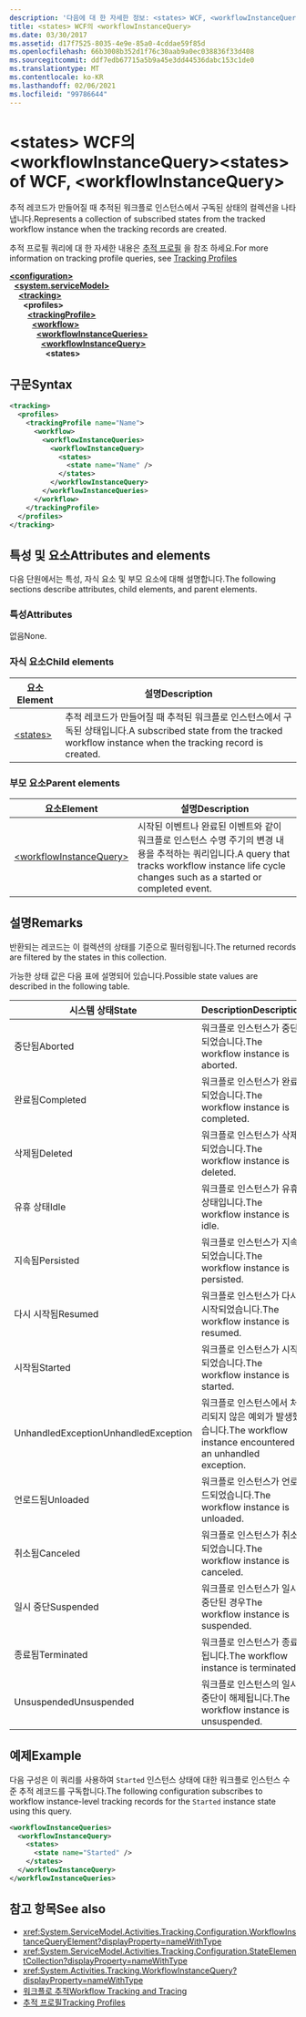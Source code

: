 ```yaml
---
description: '다음에 대 한 자세한 정보: <states> WCF, <workflowInstanceQuery>'
title: <states> WCF의 <workflowInstanceQuery>
ms.date: 03/30/2017
ms.assetid: d17f7525-8035-4e9e-85a0-4cddae59f85d
ms.openlocfilehash: 66b3008b352d1f76c30aab9a0ec038836f33d408
ms.sourcegitcommit: ddf7edb67715a5b9a45e3dd44536dabc153c1de0
ms.translationtype: MT
ms.contentlocale: ko-KR
ms.lasthandoff: 02/06/2021
ms.locfileid: "99786644"
---
```

# <a name="states-of-wcf-workflowinstancequery"></a><span data-ttu-id="beade-103">\<states> WCF의 \<workflowInstanceQuery></span><span class="sxs-lookup"><span data-stu-id="beade-103">\<states> of WCF, \<workflowInstanceQuery></span></span>

<span data-ttu-id="beade-104">추적 레코드가 만들어질 때 추적된 워크플로 인스턴스에서 구독된 상태의 컬렉션을 나타냅니다.</span><span class="sxs-lookup"><span data-stu-id="beade-104">Represents a collection of subscribed states from the tracked workflow instance when the tracking records are created.</span></span>  
  
<span data-ttu-id="beade-105">추적 프로필 쿼리에 대 한 자세한 내용은 [추적 프로필](../../../windows-workflow-foundation/tracking-profiles.md) 을 참조 하세요.</span><span class="sxs-lookup"><span data-stu-id="beade-105">For more information on tracking profile queries, see [Tracking Profiles](../../../windows-workflow-foundation/tracking-profiles.md)</span></span>  
  
[**\<configuration>**](../configuration-element.md)\
&nbsp;&nbsp;[**\<system.serviceModel>**](system-servicemodel.md)\
&nbsp;&nbsp;&nbsp;&nbsp;[**\<tracking>**](tracking-of-wcf.md)\
&nbsp;&nbsp;&nbsp;&nbsp;&nbsp;&nbsp;**\<profiles>**\
&nbsp;&nbsp;&nbsp;&nbsp;&nbsp;&nbsp;&nbsp;&nbsp;[**\<trackingProfile>**](trackingprofile-of-wcf.md)\
&nbsp;&nbsp;&nbsp;&nbsp;&nbsp;&nbsp;&nbsp;&nbsp;&nbsp;&nbsp;[**\<workflow>**](workflow-of-wcf.md)\
&nbsp;&nbsp;&nbsp;&nbsp;&nbsp;&nbsp;&nbsp;&nbsp;&nbsp;&nbsp;&nbsp;&nbsp;[**\<workflowInstanceQueries>**](workflowinstancequeries-of-wcf.md)\
&nbsp;&nbsp;&nbsp;&nbsp;&nbsp;&nbsp;&nbsp;&nbsp;&nbsp;&nbsp;&nbsp;&nbsp;&nbsp;&nbsp;[**\<workflowInstanceQuery>**](workflowinstancequery-of-wcf.md)\
&nbsp;&nbsp;&nbsp;&nbsp;&nbsp;&nbsp;&nbsp;&nbsp;&nbsp;&nbsp;&nbsp;&nbsp;&nbsp;&nbsp;&nbsp;&nbsp;**\<states>**  
  
## <a name="syntax"></a><span data-ttu-id="beade-106">구문</span><span class="sxs-lookup"><span data-stu-id="beade-106">Syntax</span></span>  
  
```xml  
<tracking>
  <profiles>
    <trackingProfile name="Name">
      <workflow>
        <workflowInstanceQueries>
          <workflowInstanceQuery>
            <states>
              <state name="Name" />
            </states>
          </workflowInstanceQuery>
        </workflowInstanceQueries>
      </workflow>
    </trackingProfile>
  </profiles>
</tracking>
```  
  
## <a name="attributes-and-elements"></a><span data-ttu-id="beade-107">특성 및 요소</span><span class="sxs-lookup"><span data-stu-id="beade-107">Attributes and elements</span></span>

<span data-ttu-id="beade-108">다음 단원에서는 특성, 자식 요소 및 부모 요소에 대해 설명합니다.</span><span class="sxs-lookup"><span data-stu-id="beade-108">The following sections describe attributes, child elements, and parent elements.</span></span>  
  
### <a name="attributes"></a><span data-ttu-id="beade-109">특성</span><span class="sxs-lookup"><span data-stu-id="beade-109">Attributes</span></span>  

<span data-ttu-id="beade-110">없음</span><span class="sxs-lookup"><span data-stu-id="beade-110">None.</span></span>  
  
### <a name="child-elements"></a><span data-ttu-id="beade-111">자식 요소</span><span class="sxs-lookup"><span data-stu-id="beade-111">Child elements</span></span>
  
|<span data-ttu-id="beade-112">요소</span><span class="sxs-lookup"><span data-stu-id="beade-112">Element</span></span>|<span data-ttu-id="beade-113">설명</span><span class="sxs-lookup"><span data-stu-id="beade-113">Description</span></span>|  
|-------------|-----------------|  
|[\<states>](state-of-wcf-workflowinstancequery.md)|<span data-ttu-id="beade-114">추적 레코드가 만들어질 때 추적된 워크플로 인스턴스에서 구독된 상태입니다.</span><span class="sxs-lookup"><span data-stu-id="beade-114">A subscribed state from the tracked workflow instance when the tracking record is created.</span></span>|  
  
### <a name="parent-elements"></a><span data-ttu-id="beade-115">부모 요소</span><span class="sxs-lookup"><span data-stu-id="beade-115">Parent elements</span></span>  
  
|<span data-ttu-id="beade-116">요소</span><span class="sxs-lookup"><span data-stu-id="beade-116">Element</span></span>|<span data-ttu-id="beade-117">설명</span><span class="sxs-lookup"><span data-stu-id="beade-117">Description</span></span>|  
|-------------|-----------------|  
|[\<workflowInstanceQuery>](../windows-workflow-foundation/workflowinstancequery.md)|<span data-ttu-id="beade-118">시작된 이벤트나 완료된 이벤트와 같이 워크플로 인스턴스 수명 주기의 변경 내용을 추적하는 쿼리입니다.</span><span class="sxs-lookup"><span data-stu-id="beade-118">A query that tracks workflow instance life cycle changes such as a started or completed event.</span></span>|  
  
## <a name="remarks"></a><span data-ttu-id="beade-119">설명</span><span class="sxs-lookup"><span data-stu-id="beade-119">Remarks</span></span>

<span data-ttu-id="beade-120">반환되는 레코드는 이 컬렉션의 상태를 기준으로 필터링됩니다.</span><span class="sxs-lookup"><span data-stu-id="beade-120">The returned records are filtered by the states in this collection.</span></span>  
  
<span data-ttu-id="beade-121">가능한 상태 값은 다음 표에 설명되어 있습니다.</span><span class="sxs-lookup"><span data-stu-id="beade-121">Possible state values are described in the following table.</span></span>  
  
|<span data-ttu-id="beade-122">시스템 상태</span><span class="sxs-lookup"><span data-stu-id="beade-122">State</span></span>|<span data-ttu-id="beade-123">Description</span><span class="sxs-lookup"><span data-stu-id="beade-123">Description</span></span>|  
|-----------|-----------------|  
|<span data-ttu-id="beade-124">중단됨</span><span class="sxs-lookup"><span data-stu-id="beade-124">Aborted</span></span>|<span data-ttu-id="beade-125">워크플로 인스턴스가 중단되었습니다.</span><span class="sxs-lookup"><span data-stu-id="beade-125">The workflow instance is aborted.</span></span>|  
|<span data-ttu-id="beade-126">완료됨</span><span class="sxs-lookup"><span data-stu-id="beade-126">Completed</span></span>|<span data-ttu-id="beade-127">워크플로 인스턴스가 완료되었습니다.</span><span class="sxs-lookup"><span data-stu-id="beade-127">The workflow instance is completed.</span></span>|  
|<span data-ttu-id="beade-128">삭제됨</span><span class="sxs-lookup"><span data-stu-id="beade-128">Deleted</span></span>|<span data-ttu-id="beade-129">워크플로 인스턴스가 삭제되었습니다.</span><span class="sxs-lookup"><span data-stu-id="beade-129">The workflow instance is deleted.</span></span>|  
|<span data-ttu-id="beade-130">유휴 상태</span><span class="sxs-lookup"><span data-stu-id="beade-130">Idle</span></span>|<span data-ttu-id="beade-131">워크플로 인스턴스가 유휴 상태입니다.</span><span class="sxs-lookup"><span data-stu-id="beade-131">The workflow instance is idle.</span></span>|  
|<span data-ttu-id="beade-132">지속됨</span><span class="sxs-lookup"><span data-stu-id="beade-132">Persisted</span></span>|<span data-ttu-id="beade-133">워크플로 인스턴스가 지속되었습니다.</span><span class="sxs-lookup"><span data-stu-id="beade-133">The workflow instance is persisted.</span></span>|  
|<span data-ttu-id="beade-134">다시 시작됨</span><span class="sxs-lookup"><span data-stu-id="beade-134">Resumed</span></span>|<span data-ttu-id="beade-135">워크플로 인스턴스가 다시 시작되었습니다.</span><span class="sxs-lookup"><span data-stu-id="beade-135">The workflow instance is resumed.</span></span>|  
|<span data-ttu-id="beade-136">시작됨</span><span class="sxs-lookup"><span data-stu-id="beade-136">Started</span></span>|<span data-ttu-id="beade-137">워크플로 인스턴스가 시작되었습니다.</span><span class="sxs-lookup"><span data-stu-id="beade-137">The workflow instance is started.</span></span>|  
|<span data-ttu-id="beade-138">UnhandledException</span><span class="sxs-lookup"><span data-stu-id="beade-138">UnhandledException</span></span>|<span data-ttu-id="beade-139">워크플로 인스턴스에서 처리되지 않은 예외가 발생했습니다.</span><span class="sxs-lookup"><span data-stu-id="beade-139">The workflow instance encountered an unhandled exception.</span></span>|  
|<span data-ttu-id="beade-140">언로드됨</span><span class="sxs-lookup"><span data-stu-id="beade-140">Unloaded</span></span>|<span data-ttu-id="beade-141">워크플로 인스턴스가 언로드되었습니다.</span><span class="sxs-lookup"><span data-stu-id="beade-141">The workflow instance is unloaded.</span></span>|  
|<span data-ttu-id="beade-142">취소됨</span><span class="sxs-lookup"><span data-stu-id="beade-142">Canceled</span></span>|<span data-ttu-id="beade-143">워크플로 인스턴스가 취소되었습니다.</span><span class="sxs-lookup"><span data-stu-id="beade-143">The workflow instance is canceled.</span></span>|  
|<span data-ttu-id="beade-144">일시 중단</span><span class="sxs-lookup"><span data-stu-id="beade-144">Suspended</span></span>|<span data-ttu-id="beade-145">워크플로 인스턴스가 일시 중단된 경우</span><span class="sxs-lookup"><span data-stu-id="beade-145">The workflow instance is suspended.</span></span>|  
|<span data-ttu-id="beade-146">종료됨</span><span class="sxs-lookup"><span data-stu-id="beade-146">Terminated</span></span>|<span data-ttu-id="beade-147">워크플로 인스턴스가 종료됩니다.</span><span class="sxs-lookup"><span data-stu-id="beade-147">The workflow instance is terminated.</span></span>|  
|<span data-ttu-id="beade-148">Unsuspended</span><span class="sxs-lookup"><span data-stu-id="beade-148">Unsuspended</span></span>|<span data-ttu-id="beade-149">워크플로 인스턴스의 일시 중단이 해제됩니다.</span><span class="sxs-lookup"><span data-stu-id="beade-149">The workflow instance is unsuspended.</span></span>|  
  
## <a name="example"></a><span data-ttu-id="beade-150">예제</span><span class="sxs-lookup"><span data-stu-id="beade-150">Example</span></span>

<span data-ttu-id="beade-151">다음 구성은 이 쿼리를 사용하여 `Started` 인스턴스 상태에 대한 워크플로 인스턴스 수준 추적 레코드를 구독합니다.</span><span class="sxs-lookup"><span data-stu-id="beade-151">The following configuration subscribes to workflow instance-level tracking records for the `Started` instance state using this query.</span></span>  
  
```xml  
<workflowInstanceQueries>
  <workflowInstanceQuery>
    <states>
      <state name="Started" />
    </states>
  </workflowInstanceQuery>
</workflowInstanceQueries>
```  
  
## <a name="see-also"></a><span data-ttu-id="beade-152">참고 항목</span><span class="sxs-lookup"><span data-stu-id="beade-152">See also</span></span>

- <xref:System.ServiceModel.Activities.Tracking.Configuration.WorkflowInstanceQueryElement?displayProperty=nameWithType>
- <xref:System.ServiceModel.Activities.Tracking.Configuration.StateElementCollection?displayProperty=nameWithType>
- <xref:System.Activities.Tracking.WorkflowInstanceQuery?displayProperty=nameWithType>
- [<span data-ttu-id="beade-153">워크플로 추적</span><span class="sxs-lookup"><span data-stu-id="beade-153">Workflow Tracking and Tracing</span></span>](../../../windows-workflow-foundation/workflow-tracking-and-tracing.md)
- [<span data-ttu-id="beade-154">추적 프로필</span><span class="sxs-lookup"><span data-stu-id="beade-154">Tracking Profiles</span></span>](../../../windows-workflow-foundation/tracking-profiles.md)
